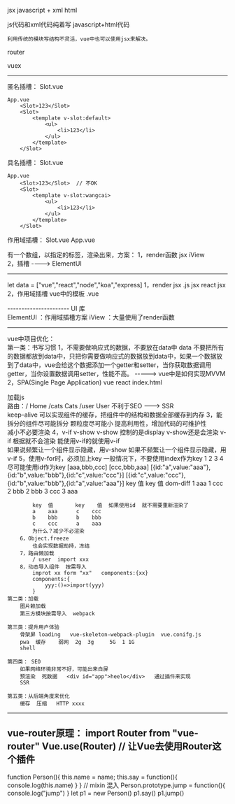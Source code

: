jsx
    javascript + xml  <name></name>  <age></age>   html  <div></div>
    js代码和xml代码纯着写   javascript+html代码

    利用传统的模块写结构不灵活，vue中也可以使用jsx来解决。


router  


vuex

-------------------
匿名插槽：
    Slot.vue
        <slot></slot>

    App.vue
        <Slot>123</Slot>
        <Slot>
            <template v-slot:default>
                <ul>
                    <li>123</li>
                </ul>
            </template>
        </Slot>

具名插槽：
    Slot.vue
        <slot name="wangcai"></slot>

    App.vue
        <Slot>123</Slot>  // 不OK
        <Slot>
            <template v-slot:wangcai>
                <ul>
                    <li>123</li>
                </ul>
            </template>
        </Slot>

作用域插槽：
    Slot.vue
        <slot :foo="foo" name="wangcai"></slot>
    App.vue
        <Slot>
             <template v-slot:wangcai="ctx">
                {{ctx.foo}}
             </template>
        </Slot>



有一个数组，以指定的标签，渲染出来，方案：
1，render函数  jsx  iView  
2，插槽  ---->  ElementUI

----------------------------------------------------
let data = ["vue","react","node","koa","express]
    1，render   jsx   .js   jsx    react    jsx
    2，作用域插槽   vue中的模板  .vue

---------------------- UI 库  
ElementUI ：作用域插槽方案
iView ：大量使用了render函数

----------------------------------------------------
vue中项目优化：  
    第一类：书写习惯
        1，不需要做响应式的数据，不要放在data中
            data  不要把所有的数据都放到data中，只把你需要做响应式的数据放到data中，如果一个数据放到了data中，vue会给这个数据添加一个getter和setter，当你获取数据调用getter，当你设置数据调用setter，性能不高。  -----> vue中是如何实现MVVM
        2，SPA(Single Page Application) vue react 
            index.html    <div id="app"></div>  加载js   
            路由：/  Home     /cats    Cats     /user   User
            不利于SEO   --->  SSR    
            keep-alive 可以实现组件的缓存，把组件中的结构和数据全部缓存到内存
        3，能拆分的组件尽可能拆分  颗粒度尽可能小
            提高利用性，增加代码的可维护性    
            减小不必要渲染
        4，v-if  v-show 
            v-show 控制的是display  v-show还是会渲染 
            v-if 根据就不会渲染
            能使用v-if的就使用v-if  
            如果说频繁让一个组件显示隐藏，用v-show
            如果不频繁让一个组件显示隐藏，用v-if
        5，使用v-for时，必须加上key 
            一般情况下，不要使用index作为key   1 2 3 4 
            尽可能使用id作为key   [aaa,bbb,ccc]   [ccc,bbb,aaa]
            [{id:"a",value:"aaa"},{id:"b",value:"bbb"},{id:"c",value:"ccc"}]
            [{id:"c",value:"ccc"},{id:"b",value:"bbb"},{id:"a",value:"aaa"}]
            key  值       key   值      dom-diff
            1    aaa      1     ccc
            2    bbb      2     bbb
            3    ccc      3     aaa
            
            key  值       key    值  如果使用id  就不需要重新渲染了
            a    aaa      c    ccc
            b    bbb      b    bbb
            c    ccc      a    aaa
            为什么？减少不必渲染
        6，Object.freeze 
            也会实现数据劫持，冻结
        7，路由懒加载  
            / user  import xxx 
        8，动态导入组件  按需导入   
            improt xx form "xx"   components:{xx}
            components:{
                yyy:()=>import(yyy)
            }
    第二类：加载 
        图片赖加载
        第三方模块按需导入  webpack 

    第三类：提升用户体验
        骨架屏 loading   vue-skeleton-webpack-plugin  vue.conifg.js
        pwa  缓存    弱网  2g  3g     5G  1 1G
        shell  
    
    第四类： SEO
        如果网络环境非常不好，可能出来白屏 
        预渲染  死数据   <div id="app">heelo</div>   通过插件来实现 
        SSR  

    第五类：从后端角度来优化
        缓存  压缩   HTTP xxxx 
---------------------------------------------------------
vue-router原理：
    import Router from "vue-router"
    Vue.use(Router) // 让Vue去使用Router这个插件
    <router-link></router-link>
    <router-view></router-view>
------------------------

function Person(){
    this.name = name;
    this.say = function(){
        console.log(this.name)
    }
}
// mixin 混入 
Person.prototype.jump = function(){
    console.log("jump")
}
let p1 = new Person()
p1.say()
p1.jump()



















